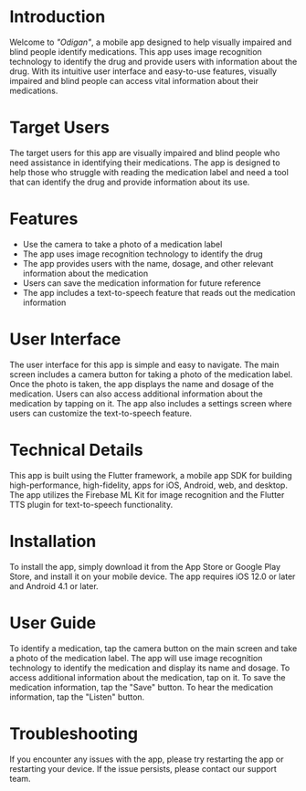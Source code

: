 # Introduction

Welcome to *"Odigan"*, a mobile app designed to help visually impaired and blind people identify medications. This app uses image recognition technology to identify the drug and provide users with information about the drug. With its intuitive user interface and easy-to-use features, visually impaired and blind people can access vital information about their medications.

# Target Users

The target users for this app are visually impaired and blind people who need assistance in identifying their medications. The app is designed to help those who struggle with reading the medication label and need a tool that can identify the drug and provide information about its use.

# Features

* Use the camera to take a photo of a medication label
* The app uses image recognition technology to identify the drug
*  The app provides users with the name, dosage, and other relevant information about the medication
*  Users can save the medication information for future reference
*  The app includes a text-to-speech feature that reads out the medication information

# User Interface

The user interface for this app is simple and easy to navigate. The main screen includes a camera button for taking a photo of the medication label. Once the photo is taken, the app displays the name and dosage of the medication. Users can also access additional information about the medication by tapping on it. The app also includes a settings screen where users can customize the text-to-speech feature.

# Technical Details

This app is built using the Flutter framework, a mobile app SDK for building high-performance, high-fidelity, apps for iOS, Android, web, and desktop. The app utilizes the Firebase ML Kit for image recognition and the Flutter TTS plugin for text-to-speech functionality.

# Installation

To install the app, simply download it from the App Store or Google Play Store, and install it on your mobile device. The app requires iOS 12.0 or later and Android 4.1 or later.

# User Guide

To identify a medication, tap the camera button on the main screen and take a photo of the medication label. The app will use image recognition technology to identify the medication and display its name and dosage. To access additional information about the medication, tap on it. To save the medication information, tap the "Save" button. To hear the medication information, tap the "Listen" button.

# Troubleshooting

If you encounter any issues with the app, please try restarting the app or restarting your device. If the issue persists, please contact our support team.


